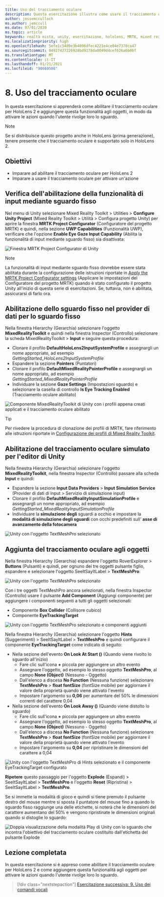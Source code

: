```yaml
---
title: Uso del tracciamento oculare
description: Questa esercitazione illustra come usare il tracciamento oculare nelle app di realtà mista con Mixed Reality Toolkit (MRTK).
author: jessemcculloch
ms.author: jemccull
ms.date: 07/01/2020
ms.topic: article
keywords: realtà mista, unity, esercitazione, hololens, MRTK, mixed reality toolkit, UWP, tracciamento oculare
ms.localizationpriority: high
ms.openlocfilehash: 5efe1c54d9e3b4096dfec4221e4ce04e7370ca47
ms.sourcegitcommit: 04927427226928bd9178da0049d4cef626a6b0bf
ms.translationtype: MT
ms.contentlocale: it-IT
ms.lasthandoff: 01/21/2021
ms.locfileid: "98669508"
---
```

# <a name="8-using-eye-tracking"></a>8. Uso del tracciamento oculare

In questa esercitazione si apprenderà come abilitare il tracciamento oculare per HoloLens 2 e aggiungere questa funzionalità agli oggetti, in modo da attivare le azioni quando l'utente rivolge loro lo sguardo.

> [!NOTE]
> Se si distribuisce questo progetto anche in HoloLens (prima generazione), tenere presente che il tracciamento oculare è supportato solo in HoloLens 2.

## <a name="objectives"></a>Obiettivi

* Imparare ad abilitare il tracciamento oculare per HoloLens 2
* Imparare a usare il tracciamento oculare per attivare un'azione

## <a name="ensuring-the-eye-gaze-input-capability-is-enabled"></a>Verifica dell'abilitazione della funzionalità di input mediante sguardo fisso

Nel menu di Unity selezionare Mixed Reality Toolkit > Utilities > **Configure Unity Project** (Mixed Reality Toolkit > Utilità > Configura progetto Unity) per aprire la finestra **MRTK Project Configurator** (Configuratore del progetto MRTK) e quindi, nella sezione **UWP Capabilities** (Funzionalità UWP), verificare che l'opzione **Enable Eye Gaze Input Capability** (Abilita la funzionalità di input mediante sguardo fisso) sia disattivata:

![Finestra MRTK Project Configurator di Unity](images/mr-learning-base/base-08-section1-step1-1.png)

> [!NOTE]
> La funzionalità di input mediante sguardo fisso dovrebbe essere stata abilitata durante la configurazione delle istruzioni riportate in [Apply the MRTK Project Configurator settings](mr-learning-base-02.md#creating-and-configuring-the-scene) (Applicare le impostazioni del Configuratore del progetto MRTK) quando è stato configurato il progetto Unity all'inizio di questa serie di esercitazioni. Se, tuttavia, non è abilitata, assicurarsi di farlo ora.

## <a name="enabling-eye-based-gaze-in-the-gaze-provider"></a>Abilitazione dello sguardo fisso nel provider di dati per lo sguardo fisso

Nella finestra Hierarchy (Gerarchia) selezionare l'oggetto **MixedRealityToolkit** e quindi nella finestra Inspector (Controllo) selezionare la scheda MixedRealityToolkit > **Input** e seguire questa procedura:

* Clonare il profilo **DefaultHoloLens2InputSystemProfile** e assegnargli un nome appropriato, ad esempio _GettingStarted_HoloLens2InputSystemProfile_
* Espandere la sezione **Pointers** (Puntatori)
* Clonare il profilo **DefaultMixedRealityPointerProfile** e assegnargli un nome appropriato, ad esempio _GettingStarted_MixedRealityPointerProfile_
* Individuare la sezione **Gaze Settings** (Impostazioni sguardo) e selezionare la casella di controllo **Is Eye Tracking Enabled** (Tracciamento oculare abilitato)

![Componente MixedRealityToolkit di Unity con i profili appena creati applicati e il tracciamento oculare abilitato](images/mr-learning-base/base-08-section2-step1-1.png)

> [!TIP]
> Per rivedere la procedura di clonazione dei profili di MRTK, fare riferimento alle istruzioni riportate in [Configurazione dei profili di Mixed Reality Toolkit](mr-learning-base-03.md).

## <a name="enabling-simulated-eye-tracking-for-the-unity-editor"></a>Abilitazione del tracciamento oculare simulato per l'editor di Unity

Nella finestra Hierarchy (Gerarchia) selezionare l'oggetto **MixedRealityToolkit**, nella finestra Inspector (Controllo) passare alla scheda **Input** e quindi:

* Espandere la sezione **Input Data Providers** > **Input Simulation Service** (Provider di dati di input > Servizio di simulazione input)
* Clonare il profilo **DefaultMixedRealityInputSimulationProfile** e assegnargli un nome appropriato, ad esempio _GettingStarted_MixedRealityInputSimulationProfile_
* Individuare la **simulazione degli** sguardi a occhio e impostare la **modalità di simulazione degli sguardi** con occhi predefiniti sull' **asse di avanzamento della fotocamera**

![Unity con l'oggetto TextMeshPro selezionato](images/mr-learning-base/base-08-section3-step1-1.png)

## <a name="adding-eye-tracking-to-objects"></a>Aggiunta del tracciamento oculare agli oggetti

Nella finestra Hierarchy (Gerarchia) espandere l'oggetto RoverExplorer > **Buttons** (Pulsanti) e quindi, per ognuno dei tre oggetti pulsante figlio, espandere e selezionare l'oggetto SeeItSayItLabel > **TextMeshPro**:

![Unity con l'oggetto TextMeshPro selezionato](images/mr-learning-base/base-08-section4-step1-1.png)

Con i tre oggetti TextMeshPro ancora selezionati, nella finestra Inspector (Controllo) usare il pulsante **Add Component** (Aggiungi componente) per aggiungere i componenti seguenti a tutti gli oggetti selezionati:

* Componente **Box Collider** (Collisore cubico)
* Componente **EyeTrackingTarget**

![Unity con l'oggetto TextMeshPro selezionato e componenti aggiunti](images/mr-learning-base/base-08-section4-step1-2.png)

Nella finestra Hierarchy (Gerarchia) selezionare l'oggetto **Hints** (Suggerimenti) > SeeItSayItLabel > **TextMeshPro** e quindi configurare il componente **EyeTrackingTarget** come indicato di seguito:

* Nella sezione dell'evento **On Look At Start ()** (Quando viene rivolto lo sguardo all'inizio)
  * Fare clic sull'icona **+** piccola per aggiungere un altro evento
  * Assegnare l'oggetto, ad esempio lo stesso oggetto **TextMeshPro**, al campo **None (Object)** (Nessuno - Oggetto)
  * Dall'elenco a discesa **No Function** (Nessuna funzione) selezionare **TextMeshPro** > **float fontSize** (fontSize mobile) per aggiornare il valore della proprietà quando viene attivato l'evento
  * Impostare l'argomento su **0,06** per aumentare del 50% le dimensioni correnti del carattere 0,04
* Nella sezione dell'evento **On Look Away ()** (Quando viene distolto lo sguardo)
  * Fare clic sull'icona **+** piccola per aggiungere un altro evento
  * Assegnare l'oggetto, ad esempio lo stesso oggetto **TextMeshPro**, al campo **None (Object)** (Nessuno - Oggetto)
  * Dall'elenco a discesa **No Function** (Nessuna funzione) selezionare **TextMeshPro** > **float fontSize** (fontSize mobile) per aggiornare il valore della proprietà quando viene attivato l'evento
  * Impostare l'argomento su **0,04** per ripristinare le dimensioni del carattere a 0,04

![Unity con l'oggetto TextMeshPro di Hints selezionato e il componente EyeTrackingTarget configurato](images/mr-learning-base/base-08-section4-step1-3.png)

**Ripetere** questo passaggio per l'oggetto **Explode** (Espandi) > SeeItSayItLabel > **TextMeshPro** e l'oggetto **Reset** (Ripristina) > SeeItSayItLabel > **TextMeshPro**.

Se si immette la modalità di gioco e quindi si tiene premuto il pulsante destro del mouse mentre si sposta il puntatore del mouse fino a quando lo sguardo fisso raggiunge una delle etichette, si noterà che le dimensioni del carattere aumentano del 50% e vengono ripristinate le dimensioni originali quando si distoglie lo sguardo:

![Doppia visualizzazione della modalità Play di Unity con lo sguardo che incontra l'obiettivo del tracciamento oculare costituito dall'etichetta del pulsante Explode](images/mr-learning-base/base-08-section4-step1-4.png)

## <a name="congratulations"></a>Lezione completata

In questa esercitazione si è appreso come abilitare il tracciamento oculare per HoloLens 2 e come aggiungere questa funzionalità agli oggetti per attivare le azioni quando l'utente rivolge loro lo sguardo.

> [!div class="nextstepaction"]
> [Esercitazione successiva: 9. Uso dei comandi vocali](mr-learning-base-09.md)
